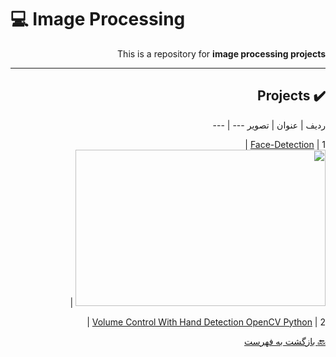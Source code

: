 # :computer: Image Processing

<div dir="rtl">

This is a repository for **image processing projects**

***


## :heavy_check_mark: Projects

ردیف | عنوان | تصویر 
 --- | --- 
 
1 | [Face-Detection](https://b2n.ir/facedetection) | <img align="up" src="https://digiato.com/wp-content/uploads/2019/07/facial-recognition-1.gif" height="250" width="400"> |
 
 
 
 
 
 
 
 
 
 
 
 
 
2 | [Volume Control With Hand Detection OpenCV Python](https://b2n.ir/Handdetecction) |

 
 [:back: بازگشت به فهرست](#mag_right-فهرست-جدول)
